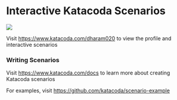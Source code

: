 # Interactive Katacoda Scenarios

[![](http://shields.katacoda.com/katacoda/dharam020/count.svg)](https://www.katacoda.com/dharam020 "Get your profile on Katacoda.com")

Visit https://www.katacoda.com/dharam020 to view the profile and interactive scenarios

### Writing Scenarios
Visit https://www.katacoda.com/docs to learn more about creating Katacoda scenarios

For examples, visit https://github.com/katacoda/scenario-example
